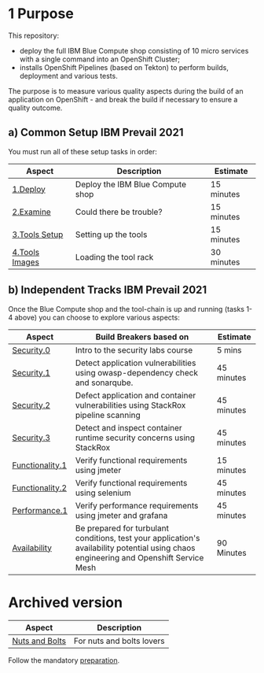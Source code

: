# 1 Purpose

This repository:
- deploy the full IBM Blue Compute shop consisting of 10 micro services with a single command into an OpenShift Cluster;
- installs OpenShift Pipelines (based on Tekton) to perform builds, deployment and various tests.

The purpose is to measure various quality aspects during the build of an application on OpenShift - and break the build if necessary to ensure a quality outcome.

## a) Common Setup IBM Prevail 2021
You must run all of these setup tasks in order:

| Aspect | Description | Estimate |
| --- | --- | --- |
| [1.Deploy](aspects/functionality/DEPLOY-FULL-BC.MD) | Deploy the IBM Blue Compute shop | 15 minutes |
| [2.Examine](aspects/security/TROUBLE.MD) | Could there be trouble? | 15 minutes |
| [3.Tools Setup](aspects/nuts-and-bolts/MINI-SETUP.MD) | Setting up the tools | 15 minutes |
| [4.Tools Images](aspects/nuts-and-bolts/SCAN.MD) | Loading the tool rack | 30 minutes |

## b) Independent Tracks IBM Prevail 2021

Once the Blue Compute shop and the tool-chain is up and running (tasks 1-4 above) you can choose to explore various aspects:

| Aspect | Build Breakers based on | Estimate |
| --- | --- | --- |
| [Security.0](aspects/security/README.MD) | Intro to the security labs course | 5 mins |
| [Security.1](aspects/security/README-V2.MD) | Detect application vulnerabilities using owasp-dependency check and sonarqube.| 45 minutes |
| [Security.2](aspects/security/RUNTIME.MD) | Defect application and container vulnerabilities using StackRox pipeline scanning | 45 minutes |
| [Security.3](aspects/security/README-V3.MD) | Detect and inspect container runtime security concerns using StackRox | 45 minutes |
| [Functionality.1](aspects/functionality/README.MD) | Verify functional requirements using jmeter| 15 minutes |
| [Functionality.2](aspects/functionality/SELENIUM.MD) | Verify functional requirements using selenium| 45 minutes |
| [Performance.1](aspects/performance/README-V2.MD) | Verify performance requirements using jmeter and grafana| 45 minutes |
| [Availability](aspects/availability/README.MD) | Be prepared for turbulant conditions, test your application's availability potential using chaos engineering and Openshift Service Mesh | 90 Minutes

# Archived version

| Aspect | Description |
| --- | --- |
| [Nuts and Bolts](aspects/nuts-and-bolts/README.MD) | For nuts and bolts lovers |

Follow the mandatory [preparation](aspects/general/README.MD).
